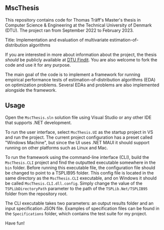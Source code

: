## MscThesis

This repository contains code for Thomas Träff's Master's thesis in Computer Science & Engineering at the Technical University of Denmark (DTU).
The project ran from September 2022 to February 2023.

Title: Implementation and evaluation of multivariate
estimation-of-distribution algorithms

If you are interested in more about information about the project, the thesis *should* be publicly available at [DTU Findit](https://findit.dtu.dk).
You are also welcome to fork the code and use it for any purpose.

The main goal of the code is to implement a framework for running empirical performance tests of estimation-of-distribution algorithms (EDA) on optimization problems. 
Several EDAs and problems are also implemented alongside the framework.

## Usage

Open the `MscThesis.sln` solution file using Visual Studio or any other IDE that supports .NET development.

To run the user interface, select `MscThesis.UI` as the startup project in VS and run the project. 
The current project configuration has a preset called "Windows Machine", but since the UI uses .NET MAUI it should support running on other platforms such as Linux and Mac. 

To run the framework using the command-line interface (CLI), build the `MscThesis.CLI` project and find the outputted executable somewhere in the `bin` folder. 
Before running this executable file, the configuration file should be changed to point to a TSPLIB95 folder.
This config file is located in the same directory as the `MscThesis.CLI` executable, and on Windows it should be called `MscThesis.CLI.dll.config`.
Simply change the value of the `TSPLibDirectoryPath` parameter to the path of the `TSPLib.Net/TSPLIB95` folder from the repository root.

The CLI executable takes two parameters: an output results folder and an input specification JSON file. 
Examples of specification files can be found in the `Specifications` folder, which contains the test suite for my project. 

Have fun!